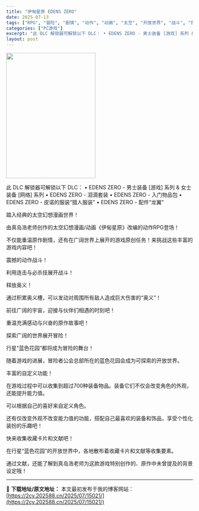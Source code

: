 ```yaml
---
title: "伊甸星原 EDENS ZERO"
date: 2025-07-13
tags: ["RPG", "冒险", "剧情", "动作", "动画", "太空", "开放世界", "战斗", "探索", "漫画"]
categories: ["PC游戏"]
excerpt: "此 DLC 解锁器可解锁以下 DLC： • EDENS ZERO - 男士装备 [游戏] 系列 &amp; 女士装备 [网络] 系列 • EDENS ZERO - 泪滴套装 • EDENS ZERO - 入门物品包 • EDENS ZERO - 皮诺的服装“猎人服装” • EDENS ZERO - &hellip;"
layout: post
---
```


<img class="aligncenter size-full wp-image-14996" src="https://2cy.202588.cn/wp-content/uploads/2025/07/2025071308253114.webp" alt="" width="241" height="339" />

此 DLC 解锁器可解锁以下 DLC：
• EDENS ZERO - 男士装备 [游戏] 系列 &amp; 女士装备 [网络] 系列
• EDENS ZERO - 泪滴套装
• EDENS ZERO - 入门物品包
• EDENS ZERO - 皮诺的服装“猎人服装”
• EDENS ZERO - 配件“龙翼”

踏入经典的太空幻想漫画世界！

由真岛浩老师创作的太空幻想漫画/动画《伊甸星原》改编的动作RPG登场！

不仅能重温原作剧情，还有在广阔世界上展开的游戏原创任务！来挑战这些丰富的游戏内容吧！

震撼的动作战斗！

利用连击与必杀技展开战斗！

释放奥义！

通过积累奥义槽，可以发动对周围所有敌人造成巨大伤害的“奥义”！

前往广阔的宇宙，迎接与伙伴们相遇的时刻吧！

重温充满感动与兴奋的原作故事吧！

探索广阔的世界展开冒险！

行星“蓝色花园”都将成为冒险的舞台！

随着游戏的进展，冒险者公会总部所在的蓝色花园会成为可探索的开放世界。

丰富的自定义功能！

在游戏过程中可以收集到超过700种装备物品。装备它们不仅会改变角色的外观，还能提升能力值。

可以根据自己的喜好来自定义角色。

还有仅改变外观不改变能力值的功能，搭配自己最喜欢的装备和饰品，享受个性化装扮的乐趣吧！

快来收集收藏卡片和文献吧！

在行星“蓝色花园”的开放世界中，各地散布着收藏卡片和文献等收集要素。

通过文献，还能了解到真岛浩老师为这款游戏特别创作的、原作中未曾提及的背景设定哦！

---
📖 **下载地址/原文地址：** 本文最初发布于我的博客网站：[https://2cy.202588.cn/2025/07/15021/](https://2cy.202588.cn/2025/07/15021/)

